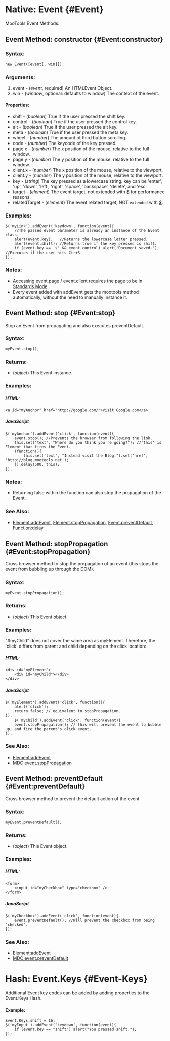 Native: Event {#Event}
======================

MooTools Event Methods.


Event Method: constructor {#Event:constructor}
----------------------------------------------

### Syntax:

	new Event([event[, win]]);

### Arguments:

1. event - (*event*, required) An HTMLEvent Object.
2. win   - (*window*, optional: defaults to window) The context of the event.

#### Properties:

* shift         - (*boolean*) True if the user pressed the shift key.
* control       - (*boolean*) True if the user pressed the control key.
* alt           - (*boolean*) True if the user pressed the alt key.
* meta          - (*boolean*) True if the user pressed the meta key.
* wheel         - (*number*) The amount of third button scrolling.
* code          - (*number*) The keycode of the key pressed.
* page.x        - (*number*) The x position of the mouse, relative to the full window.
* page.y        - (*number*) The y position of the mouse, relative to the full window.
* client.x      - (*number*) The x position of the mouse, relative to the viewport.
* client.y      - (*number*) The y position of the mouse, relative to the viewport.
* key           - (*string*) The key pressed as a lowercase string. key can be 'enter', 'up', 'down', 'left', 'right', 'space', 'backspace', 'delete', and 'esc'.
* target        - (*element*) The event target, not extended with [$][] for performance reasons.
* relatedTarget - (*element*) The event related target, NOT `extended` with [$][].

### Examples:

	$('myLink').addEvent('keydown', function(event){
	 	//The passed event parameter is already an instance of the Event class.
		alert(event.key);   //Returns the lowercase letter pressed.
		alert(event.shift); //Returns true if the key pressed is shift.
		if (event.key == 's' && event.control) alert('Document saved.'); //Executes if the user hits Ctr+S.
	});

### Notes:

- Accessing event.page / event.client requires the page to be in [Standards Mode](http://hsivonen.iki.fi/doctype/).
- Every event added with addEvent gets the mootools method automatically, without the need to manually instance it.


Event Method: stop {#Event:stop}
--------------------------------

Stop an Event from propagating and also executes preventDefault.

### Syntax:

	myEvent.stop();

### Returns:

* (*object*) This Event instance.

### Examples:

##### HTML:

	<a id="myAnchor" href="http://google.com/">Visit Google.com</a>

##### JavaScript

	$('myAnchor').addEvent('click', function(event){
		event.stop(); //Prevents the browser from following the link.
		this.set('text', "Where do you think you're going?"); //'this' is Element that fires the Event.
		(function(){
			this.set('text', "Instead visit the Blog.").set('href', 'http://blog.mootools.net');
		}).delay(500, this);
	});

### Notes:

- Returning false within the function can also stop the propagation of the Event.

### See Also:

- [Element.addEvent](#Element:addEvent), [Element.stopPropagation](#Event:stopPropagation), [Event.preventDefault](#Event:preventDefault), [Function:delay][]



Event Method: stopPropagation {#Event:stopPropagation}
------------------------------------------------------

Cross browser method to stop the propagation of an event (this stops the event from bubbling up through the DOM).

### Syntax:

	myEvent.stopPropagation();

### Returns:

* (*object*) This Event object.

### Examples:

"#myChild" does not cover the same area as myElement. Therefore, the 'click' differs from parent and child depending on the click location:

##### HTML:

	<div id="myElement">
		<div id="myChild"></div>
	</div>

##### JavaScript

	$('myElement').addEvent('click', function(){
		alert('click');
		return false; // equivalent to stopPropagation.
	});
		$('myChild').addEvent('click', function(event){
		event.stopPropagation(); // this will prevent the event to bubble up, and fire the parent's click event.
	});

### See Also:

- [Element:addEvent](#Element:addEvent)
- [MDC event.stopPropagation](http://developer.mozilla.org/en/docs/DOM:event.stopPropagation)



Event Method: preventDefault {#Event:preventDefault}
----------------------------------------------------

Cross browser method to prevent the default action of the event.

### Syntax:

	myEvent.preventDefault();

### Returns:

* (*object*) This Event object.

### Examples:

##### HTML:

	<form>
		<input id="myCheckbox" type="checkbox" />
	</form>

##### JavaScript

	$('myCheckbox').addEvent('click', function(event){
		event.preventDefault(); //Will prevent the checkbox from being "checked".
	});

### See Also:

- [Element:addEvent](#Element:addEvent)
- [MDC event.preventDefault](http://developer.mozilla.org/en/docs/DOM:event.preventDefault)


Hash: Event.Keys {#Event-Keys}
==============================

Additional Event key codes can be added by adding properties to the Event.Keys Hash.

#### Example:

    Event.Keys.shift = 16;
    $('myInput').addEvent('keydown', function(event){
	    if (event.key == "shift") alert("You pressed shift.");
    });



[$]: /core/Element/#dollar
[Function]: /core/Native/Function
[Function:bind]: /core/Native/Function/#Function:bind
[Function:pass]: /core/Native/Function/#Function:pass
[Function:delay]: /core/Native/Function/#Function:delay
